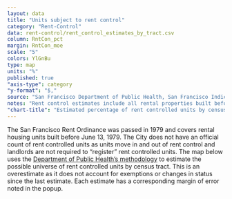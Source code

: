 ```yaml
---
layout: data
title: "Units subject to rent control"
category: "Rent-Control"
data: rent-control/rent_control_estimates_by_tract.csv
column: RntCon_pct
margin: RntCon_moe
scale: "5"
colors: YlGnBu
type: map
units: "%"
published: true
"axis-type": category
"y-format": "$,"
source: "San Francisco Department of Public Health, San Francisco Indicators Project; U.S. Census Bureau, 2010 American Community Survey 5-Year Estimates."
notes: "Rent control estimates include all rental properties built before 1980. However, because the rent control ordinance only covers properties built before June 1979 and because it does not cover single family homes/condos where tenants moved in after 1996, or SRO units where tenants remain less than 28 consecutive days, this data is likely an over-estimate. Read more about the calculation methodology at the SF Indicators Project."
"chart-title": "Estimated percentage of rent controlled units by census tract"
---
```

The San Francisco Rent Ordinance was passed in 1979 and covers rental housing units built before June 13, 1979. The City does not have an official count of rent controlled units as units move in and out of rent control and landlords are not required to “register” rent controlled units. The map below uses the [Department of Public Health’s methodology](http://www.sfindicatorproject.org/indicators/view/192) to estimate the possible universe of rent controlled units by census tract. This is an overestimate as it does not account for exemptions or changes in status since the last estimate. Each estimate has a corresponding margin of error noted in the popup.